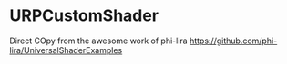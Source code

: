 # URPCustomShader
Direct COpy from the awesome work of phi-lira  https://github.com/phi-lira/UniversalShaderExamples
